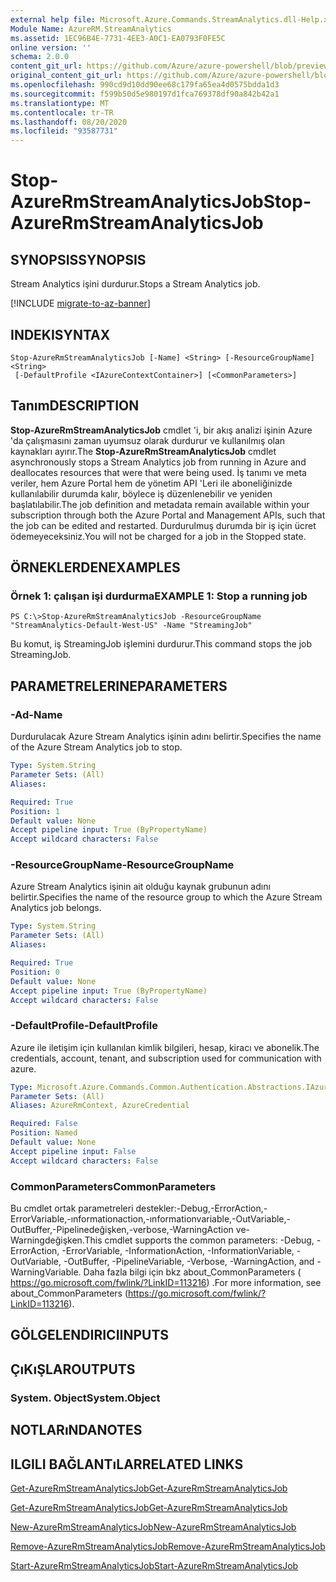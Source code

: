 ```yaml
---
external help file: Microsoft.Azure.Commands.StreamAnalytics.dll-Help.xml
Module Name: AzureRM.StreamAnalytics
ms.assetid: 1EC96B4E-7731-4EE3-A0C1-EA0793F0FE5C
online version: ''
schema: 2.0.0
content_git_url: https://github.com/Azure/azure-powershell/blob/preview/src/ResourceManager/StreamAnalytics/Commands.StreamAnalytics/help/Stop-AzureRmStreamAnalyticsJob.md
original_content_git_url: https://github.com/Azure/azure-powershell/blob/preview/src/ResourceManager/StreamAnalytics/Commands.StreamAnalytics/help/Stop-AzureRmStreamAnalyticsJob.md
ms.openlocfilehash: 990cd9d10dd90ee68c179fa65ea4d0575bdda1d3
ms.sourcegitcommit: f599b50d5e980197d1fca769378df90a842b42a1
ms.translationtype: MT
ms.contentlocale: tr-TR
ms.lasthandoff: 08/20/2020
ms.locfileid: "93587731"
---
```

# <span data-ttu-id="197d5-101">Stop-AzureRmStreamAnalyticsJob</span><span class="sxs-lookup"><span data-stu-id="197d5-101">Stop-AzureRmStreamAnalyticsJob</span></span>

## <span data-ttu-id="197d5-102">SYNOPSIS</span><span class="sxs-lookup"><span data-stu-id="197d5-102">SYNOPSIS</span></span>
<span data-ttu-id="197d5-103">Stream Analytics işini durdurur.</span><span class="sxs-lookup"><span data-stu-id="197d5-103">Stops a Stream Analytics job.</span></span>

[!INCLUDE [migrate-to-az-banner](../../includes/migrate-to-az-banner.md)]

## <span data-ttu-id="197d5-104">INDEKI</span><span class="sxs-lookup"><span data-stu-id="197d5-104">SYNTAX</span></span>

```
Stop-AzureRmStreamAnalyticsJob [-Name] <String> [-ResourceGroupName] <String>
 [-DefaultProfile <IAzureContextContainer>] [<CommonParameters>]
```

## <span data-ttu-id="197d5-105">Tanım</span><span class="sxs-lookup"><span data-stu-id="197d5-105">DESCRIPTION</span></span>
<span data-ttu-id="197d5-106">**Stop-AzureRmStreamAnalyticsJob** cmdlet 'i, bir akış analizi işinin Azure 'da çalışmasını zaman uyumsuz olarak durdurur ve kullanılmış olan kaynakları ayırır.</span><span class="sxs-lookup"><span data-stu-id="197d5-106">The **Stop-AzureRmStreamAnalyticsJob** cmdlet asynchronously stops a Stream Analytics job from running in Azure and deallocates resources that were that were being used.</span></span>
<span data-ttu-id="197d5-107">İş tanımı ve meta veriler, hem Azure Portal hem de yönetim API 'Leri ile aboneliğinizde kullanılabilir durumda kalır, böylece iş düzenlenebilir ve yeniden başlatılabilir.</span><span class="sxs-lookup"><span data-stu-id="197d5-107">The job definition and metadata remain available within your subscription through both the Azure Portal and Management APIs, such that the job can be edited and restarted.</span></span>
<span data-ttu-id="197d5-108">Durdurulmuş durumda bir iş için ücret ödemeyeceksiniz.</span><span class="sxs-lookup"><span data-stu-id="197d5-108">You will not be charged for a job in the Stopped state.</span></span>

## <span data-ttu-id="197d5-109">ÖRNEKLERDEN</span><span class="sxs-lookup"><span data-stu-id="197d5-109">EXAMPLES</span></span>

### <span data-ttu-id="197d5-110">Örnek 1: çalışan işi durdurma</span><span class="sxs-lookup"><span data-stu-id="197d5-110">EXAMPLE 1: Stop a running job</span></span>
```
PS C:\>Stop-AzureRmStreamAnalyticsJob -ResourceGroupName "StreamAnalytics-Default-West-US" -Name "StreamingJob"
```

<span data-ttu-id="197d5-111">Bu komut, iş StreamingJob işlemini durdurur.</span><span class="sxs-lookup"><span data-stu-id="197d5-111">This command stops the job StreamingJob.</span></span>

## <span data-ttu-id="197d5-112">PARAMETRELERINE</span><span class="sxs-lookup"><span data-stu-id="197d5-112">PARAMETERS</span></span>

### <span data-ttu-id="197d5-113">-Ad</span><span class="sxs-lookup"><span data-stu-id="197d5-113">-Name</span></span>
<span data-ttu-id="197d5-114">Durdurulacak Azure Stream Analytics işinin adını belirtir.</span><span class="sxs-lookup"><span data-stu-id="197d5-114">Specifies the name of the Azure Stream Analytics job to stop.</span></span>

```yaml
Type: System.String
Parameter Sets: (All)
Aliases: 

Required: True
Position: 1
Default value: None
Accept pipeline input: True (ByPropertyName)
Accept wildcard characters: False
```

### <span data-ttu-id="197d5-115">-ResourceGroupName</span><span class="sxs-lookup"><span data-stu-id="197d5-115">-ResourceGroupName</span></span>
<span data-ttu-id="197d5-116">Azure Stream Analytics işinin ait olduğu kaynak grubunun adını belirtir.</span><span class="sxs-lookup"><span data-stu-id="197d5-116">Specifies the name of the resource group to which the Azure Stream Analytics job belongs.</span></span>

```yaml
Type: System.String
Parameter Sets: (All)
Aliases: 

Required: True
Position: 0
Default value: None
Accept pipeline input: True (ByPropertyName)
Accept wildcard characters: False
```

### <span data-ttu-id="197d5-117">-DefaultProfile</span><span class="sxs-lookup"><span data-stu-id="197d5-117">-DefaultProfile</span></span>
<span data-ttu-id="197d5-118">Azure ile iletişim için kullanılan kimlik bilgileri, hesap, kiracı ve abonelik.</span><span class="sxs-lookup"><span data-stu-id="197d5-118">The credentials, account, tenant, and subscription used for communication with azure.</span></span>

```yaml
Type: Microsoft.Azure.Commands.Common.Authentication.Abstractions.IAzureContextContainer
Parameter Sets: (All)
Aliases: AzureRmContext, AzureCredential

Required: False
Position: Named
Default value: None
Accept pipeline input: False
Accept wildcard characters: False
```

### <span data-ttu-id="197d5-119">CommonParameters</span><span class="sxs-lookup"><span data-stu-id="197d5-119">CommonParameters</span></span>
<span data-ttu-id="197d5-120">Bu cmdlet ortak parametreleri destekler:-Debug,-ErrorAction,-ErrorVariable,-ınformationaction,-ınformationvariable,-OutVariable,-OutBuffer,-Pipelinedeğişken,-verbose,-WarningAction ve-Warningdeğişken.</span><span class="sxs-lookup"><span data-stu-id="197d5-120">This cmdlet supports the common parameters: -Debug, -ErrorAction, -ErrorVariable, -InformationAction, -InformationVariable, -OutVariable, -OutBuffer, -PipelineVariable, -Verbose, -WarningAction, and -WarningVariable.</span></span> <span data-ttu-id="197d5-121">Daha fazla bilgi için bkz about_CommonParameters ( https://go.microsoft.com/fwlink/?LinkID=113216) .</span><span class="sxs-lookup"><span data-stu-id="197d5-121">For more information, see about_CommonParameters (https://go.microsoft.com/fwlink/?LinkID=113216).</span></span>

## <span data-ttu-id="197d5-122">GÖLGELENDIRICI</span><span class="sxs-lookup"><span data-stu-id="197d5-122">INPUTS</span></span>

## <span data-ttu-id="197d5-123">ÇıKıŞLAR</span><span class="sxs-lookup"><span data-stu-id="197d5-123">OUTPUTS</span></span>

### <span data-ttu-id="197d5-124">System. Object</span><span class="sxs-lookup"><span data-stu-id="197d5-124">System.Object</span></span>

## <span data-ttu-id="197d5-125">NOTLARıNDA</span><span class="sxs-lookup"><span data-stu-id="197d5-125">NOTES</span></span>

## <span data-ttu-id="197d5-126">ILGILI BAĞLANTıLAR</span><span class="sxs-lookup"><span data-stu-id="197d5-126">RELATED LINKS</span></span>

[<span data-ttu-id="197d5-127">Get-AzureRmStreamAnalyticsJob</span><span class="sxs-lookup"><span data-stu-id="197d5-127">Get-AzureRmStreamAnalyticsJob</span></span>](./Get-AzureRmStreamAnalyticsJob.md)

[<span data-ttu-id="197d5-128">Get-AzureRmStreamAnalyticsJob</span><span class="sxs-lookup"><span data-stu-id="197d5-128">Get-AzureRmStreamAnalyticsJob</span></span>](./Get-AzureRmStreamAnalyticsJob.md)

[<span data-ttu-id="197d5-129">New-AzureRmStreamAnalyticsJob</span><span class="sxs-lookup"><span data-stu-id="197d5-129">New-AzureRmStreamAnalyticsJob</span></span>](./New-AzureRmStreamAnalyticsJob.md)

[<span data-ttu-id="197d5-130">Remove-AzureRmStreamAnalyticsJob</span><span class="sxs-lookup"><span data-stu-id="197d5-130">Remove-AzureRmStreamAnalyticsJob</span></span>](./Remove-AzureRmStreamAnalyticsJob.md)

[<span data-ttu-id="197d5-131">Start-AzureRmStreamAnalyticsJob</span><span class="sxs-lookup"><span data-stu-id="197d5-131">Start-AzureRmStreamAnalyticsJob</span></span>](./Start-AzureRmStreamAnalyticsJob.md)


